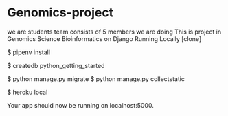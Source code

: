 # Genomics-project 
we are students team consists of 5 members we are doing
This is project in Genomics Science
Bioinformatics on Django
Running Locally
[clone]

$ pipenv install

$ createdb python_getting_started

$ python manage.py migrate $ python manage.py collectstatic

$ heroku local

Your app should now be running on localhost:5000.
